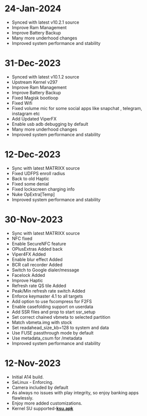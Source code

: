# 24-Jan-2024

- Synced with latest v10.2.1 source
- Improve Ram Management
- Improve Battery Backup
- Many more underhood changes
- Improved system performance and stability


# 31-Dec-2023

- Synced with latest v10.1.2 source
- Upstream Kernel v297
- Improve Ram Management
- Improve Battery Backup
- Fixed Magisk bootloop
- Fixed Wifi
- Fixed volume mic for some social apps like snapchat , telegram, instagram etc
- Add Updated ViperFX
- Enable usb adb debugging by default
- Many more underhood changes
- Improved system performance and stability

# 12-Dec-2023

- Sync with latest MATRIXX source
- Fixed UDFPS enroll radius
- Back to old Haptic
- Fixed some denial
- Fixed lockscreen charging info
- Nuke OpExtra[Temp]
- Improved system performance and stability

# 30-Nov-2023

- Sync with latest MATRIXX source
- NFC fixed
- Enable SecureNFC feature
- OPlusExtras Added back
- Viper4FX Added
- Enable blur effect Added
- BCR call recorder Added
- Switch to Google dialer/message
- Facelock Added
- Improve Haptic
- Refresh rate QS tile Added 
- Peak/Min refresh rate switch Added
- Enforce keymaster 4.1 to all targets
- Add option to use fscompress for F2FS
- Enable casefolding support on userdata
- Add SSR files and prop to start ssr_setup
- Set correct chained vbmeta to selected partition
- Match vbmeta.img with stock
- Set readahead_size_kb=128 to system and data
- Use FUSE passthrough mode by default
- Use metadata_csum for /metadata
- Improved system performance and stability

# 12-Nov-2023

- Initial A14 build.
- SeLinux - Enforcing.
- Camera included by default 
- As always no issues with play integrity, so enjoy banking apps flawlessly.
- Enjoy more added
customizations.
- Kernel SU supported-[**ksu.apk**](https://t.me/Alischatroom/1225)
